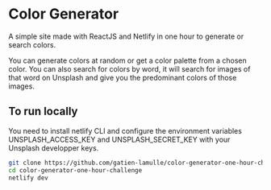# Color Generator
A simple site made with ReactJS and Netlify in one hour to generate or search colors.

You can generate colors at random or get a color palette from a chosen color. 
You can also search for colors by word, 
it will search for images of that word on Unsplash 
and give you the predominant colors of those images.

## To run locally
You need to install netlify CLI and configure the environment variables UNSPLASH_ACCESS_KEY and UNSPLASH_SECRET_KEY with your Unsplash developper keys. 
```bash
git clone https://github.com/gatien-lamulle/color-generator-one-hour-challenge.git
cd color-generator-one-hour-challenge
netlify dev
```
